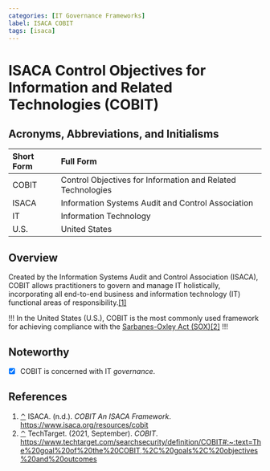 ```yaml
---
categories: [IT Governance Frameworks]
label: ISACA COBIT
tags: [isaca]
---
```


# ISACA Control Objectives for Information and Related Technologies (COBIT)

## Acronyms, Abbreviations, and Initialisms

Short Form | Full Form
:--- | :---
COBIT | Control Objectives for Information and Related Technologies
ISACA | Information Systems Audit and Control Association
IT | Information Technology
U.S. | United States

## Overview

<span id="rev1"></span>Created by the Information Systems Audit and Control Association (ISACA), COBIT allows practitioners to govern and manage IT holistically, incorporating all end-to-end business and information technology (IT) functional areas of responsibility.[[1]](#ref1)

!!!
<span id="rev2"></span>In the United States (U.S.), COBIT is the most commonly used framework for achieving compliance with the [Sarbanes-Oxley Act (SOX)](/laws/sox.md)[[2]](#ref2)
!!!

## Noteworthy

- [x] COBIT is concerned with IT *governance*.

## References

1. <span id="ref1"></span>[⌃](#rev1) ISACA. (n.d.). *COBIT An ISACA Framework*. https://www.isaca.org/resources/cobit
2. <span id="ref2"></span>[⌃](#rev2) TechTarget. (2021, September). *COBIT*. https://www.techtarget.com/searchsecurity/definition/COBIT#:~:text=The%20goal%20of%20the%20COBIT,%2C%20goals%2C%20objectives%20and%20outcomes